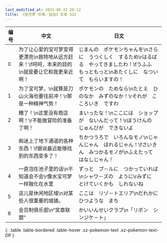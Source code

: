 ```yaml
---
last_modified_at: 2021-06-22 20:12
title: 《宝可梦 珍珠／钻石》文本 532
---
```

| 编号 | 中文 | 日文 |
| ---- | ---- | ---- |
| 0 | 为了让心爱的宝可梦变得更漂亮\n我特地从远方赶来！\f呵呵，本来的目的\n就是要让它和我更亲近啊！ | じまんの　ポケモンちゃんを\nさらに　うつくしく　するため\rはるばる　やってきましたわ！\fうふふ　もっともっと\nあたくしに　なついて　もらいますの！ |
| 1 | 为了宝可梦，\n就算是刀山火海也要往前冲！\r那是一种精神气势！ | ポケモンの　ためなら\nたとえ　ひのなか　みずのなか！\rそれが　こころいき　ですわ |
| 2 | 糟了！\n这里没有商店啊！\r不能做冒险的准备了啊！ | まいったな！\nここには　ショップが　ないんだって！\rぼうけんの　じゅんびが　できないよ |
| 3 | 痴迷上了地下通道的各种东西！\f据说最近能够找到的东西变多了！ | ちかつうろで　いろんなモノ\nじゃんじゃん　ほれるじゃん！\fさいきん　みつかるモノが\nふえたって　はなしじゃん！ |
| 4 | 一直泡在池子里的话\n不知道会不会\r像水宝可梦一样融化在水里 | ずっと　プ－ルに　つかっていれば\nシャワ－ズの　ように\rみずに　とけていくかも　しれないね |
| 5 | 这儿是休闲地区域\n对某些人很重要的城镇。 | ここは　リゾ－トエリア\nだれかに　ひつような　まち |
| 6 | 会员制俱乐部\n“奖章联盟” | かいいんせいクラブ\n「リボン　シンジケ－ト」 |
{: .table .table-bordered .table-hover .xz-pokemon-text .xz-pokemon-text-DP }